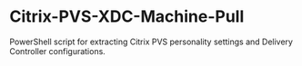 # Citrix-PVS-XDC-Machine-Pull
PowerShell script for extracting Citrix PVS personality settings and Delivery Controller configurations.
